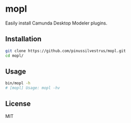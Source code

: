 # mopl

Easily install Camunda Desktop Modeler plugins.

## Installation

```sh
git clone https://github.com/pinussilvestrus/mopl.git
cd mopl/
```

## Usage

```sh
bin/mopl -h
# [mopl] Usage: mopl -hv
```

## License

MIT